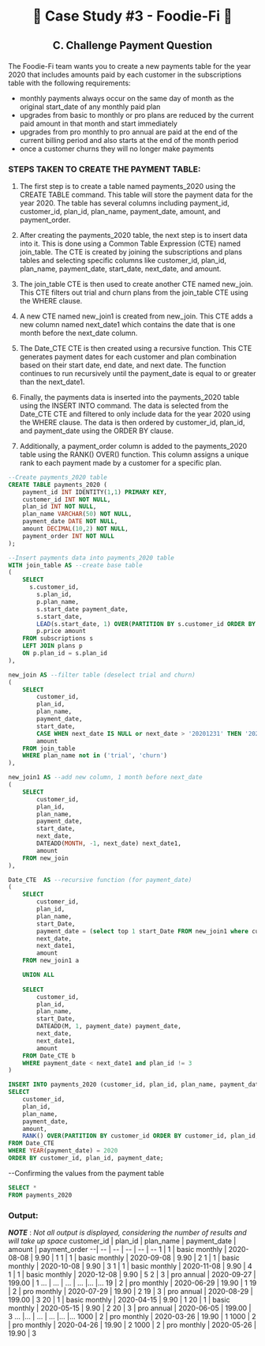 # <p align="center" style="margin-top: 0px;">🥑 Case Study #3 - Foodie-Fi 🥑
## <p align="center"> C. Challenge Payment Question

The Foodie-Fi team wants you to create a new payments table for the year 2020 that includes amounts paid by each customer in the subscriptions table with the following requirements:

* monthly payments always occur on the same day of month as the original start_date of any monthly paid plan
* upgrades from basic to monthly or pro plans are reduced by the current paid amount in that month and start immediately
* upgrades from pro monthly to pro annual are paid at the end of the current billing period and also starts at the end of the month period
* once a customer churns they will no longer make payments
	
### STEPS TAKEN TO CREATE THE PAYMENT TABLE:

1. The first step is to create a table named payments_2020 using the CREATE TABLE command. 
This table will store the payment data for the year 2020. The table has several columns including 
payment_id, customer_id, plan_id, plan_name, payment_date, amount, and payment_order.

2. After creating the payments_2020 table, the next step is to insert data into it. This is done using a Common Table
Expression (CTE) named join_table. The CTE is created by joining the subscriptions and plans tables and selecting 
specific columns like customer_id, plan_id, plan_name, payment_date, start_date, next_date, and amount.

3. The join_table CTE is then used to create another CTE named new_join. This CTE filters out trial and churn plans
from the join_table CTE using the WHERE clause.

4. A new CTE named new_join1 is created from new_join. This CTE adds a new column named next_date1 which contains 
the date that is one month before the next_date column.

5. The Date_CTE CTE is then created using a recursive function. This CTE generates payment dates for each customer
and plan combination based on their start date, end date, and next date. The function continues to run recursively
until the payment_date is equal to or greater than the next_date1.

6. Finally, the payments data is inserted into the payments_2020 table using the INSERT INTO command.
The data is selected from the Date_CTE CTE and filtered to only include data for the year 2020 using
the WHERE clause. The data is then ordered by customer_id, plan_id, and payment_date using the ORDER BY clause.

7. Additionally, a payment_order column is added to the payments_2020 table using the RANK() OVER() function. 
This column assigns a unique rank to each payment made by a customer for a specific plan.


```sql
--Create payments_2020 table
CREATE TABLE payments_2020 (
    payment_id INT IDENTITY(1,1) PRIMARY KEY,
    customer_id INT NOT NULL,
    plan_id INT NOT NULL,
    plan_name VARCHAR(50) NOT NULL,
    payment_date DATE NOT NULL,
    amount DECIMAL(10,2) NOT NULL,
    payment_order INT NOT NULL
);
```

```sql
--Insert payments data into payments_2020 table
WITH join_table AS --create base table
(
	SELECT 
	  s.customer_id,
		s.plan_id,
		p.plan_name,
		s.start_date payment_date,
		s.start_date,
		LEAD(s.start_date, 1) OVER(PARTITION BY s.customer_id ORDER BY s.start_date, s.plan_id) next_date,
		p.price amount
	FROM subscriptions s
	LEFT JOIN plans p 
	ON p.plan_id = s.plan_id
),

new_join AS --filter table (deselect trial and churn)
(
	SELECT 
		customer_id,
		plan_id,
		plan_name,
		payment_date,
		start_date,
		CASE WHEN next_date IS NULL or next_date > '20201231' THEN '20201231' else next_date end next_date,
		amount
	FROM join_table
	WHERE plan_name not in ('trial', 'churn')
),

new_join1 AS --add new column, 1 month before next_date
(
	SELECT 
		customer_id,
		plan_id,
		plan_name,
		payment_date,
		start_date,
		next_date,
		DATEADD(MONTH, -1, next_date) next_date1,
		amount
	FROM new_join
),

Date_CTE  AS --recursive function (for payment_date)
(
	SELECT 
		customer_id,
		plan_id,
		plan_name,
		start_Date,
		payment_date = (select top 1 start_Date FROM new_join1 where customer_id = a.customer_id and plan_id = a.plan_id),
		next_date, 
		next_date1,
		amount
	FROM new_join1 a

	UNION ALL 
    
	SELECT 
		customer_id,
		plan_id,
		plan_name,
		start_Date, 
		DATEADD(M, 1, payment_date) payment_date,
		next_date, 
		next_date1,
		amount
	FROM Date_CTE b
	WHERE payment_date < next_date1 and plan_id != 3
)

INSERT INTO payments_2020 (customer_id, plan_id, plan_name, payment_date, amount, payment_order)
SELECT 
	customer_id,
	plan_id,
	plan_name,
	payment_date,
	amount,
	RANK() OVER(PARTITION BY customer_id ORDER BY customer_id, plan_id, payment_date) payment_order
FROM Date_CTE
WHERE YEAR(payment_date) = 2020
ORDER BY customer_id, plan_id, payment_date;
```


--Confirming the values from the payment table
```sql
SELECT *
FROM payments_2020
```

### Output:
***NOTE*** : *Not all output is displayed, considering the number of results and will take up space*
customer_id | plan_id | plan_name | payment_date | amount | payment_order
--| -- | -- | -- | -- | --
1 | 1 | basic monthly | 2020-08-08 | 9.90 | 1
1 | 1 | basic monthly | 2020-09-08 | 9.90 | 2
1 | 1 | basic monthly | 2020-10-08 | 9.90 | 3
1 | 1 | basic monthly | 2020-11-08 | 9.90 | 4
1 | 1 | basic monthly | 2020-12-08 | 9.90 | 5
2 | 3 | pro annual | 2020-09-27 | 199.00 | 1
… | … | … | … |… |…
19 | 2 | pro monthly | 2020-06-29 | 19.90 | 1
19 | 2 | pro monthly | 2020-07-29 | 19.90 | 2
19 | 3 | pro annual | 2020-08-29 | 199.00 | 3
20 | 1 | basic monthly | 2020-04-15 | 9.90 | 1
20 | 1 | basic monthly | 2020-05-15 | 9.90 | 2
20 | 3 | pro annual | 2020-06-05 | 199.00 | 3
… |… | … | … |… |…
1000 | 2 | pro monthly | 2020-03-26 | 19.90 | 1
1000 | 2 | pro monthly | 2020-04-26 | 19.90 | 2
1000 | 2 | pro monthly | 2020-05-26 | 19.90 | 3
				    
